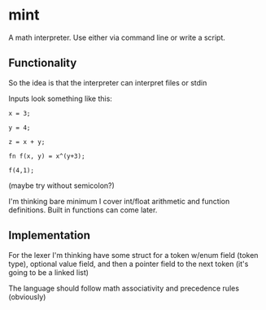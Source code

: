 # mint
A math interpreter. Use either via command line or write a script.

## Functionality
So the idea is that the interpreter can interpret files or stdin


Inputs look something like this:

```
x = 3;

y = 4;

z = x + y;

fn f(x, y) = x^(y+3);

f(4,1);
```
(maybe try without semicolon?)


I'm thinking bare minimum I cover int/float arithmetic and function definitions. Built in functions can come later.

## Implementation
For the lexer I'm thinking have some struct for a token w/enum field (token type), 
optional value field, and then a pointer field to the next token (it's going to be a linked list)


The language should follow math associativity and precedence rules (obviously)
